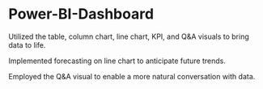 # Power-BI-Dashboard

Utilized the table, column chart, line chart, KPI, and Q&A visuals to bring data to life.

Implemented forecasting on line chart to anticipate future trends.

Employed the Q&A visual to enable a more natural conversation with data.
